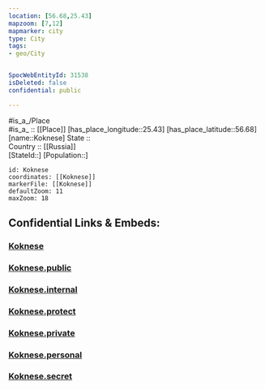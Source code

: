 ```yaml
---
location: [56.68,25.43] 
mapzoom: [7,12] 
mapmarker: city 
type: City
tags:
- geo/City


SpocWebEntityId: 31538
isDeleted: false
confidential: public

---
```

#is_a_/Place  
#is_a_ :: [[Place]] 
[has_place_longitude::25.43] 
[has_place_latitude::56.68] 
[name::Koknese] 
State ::  
Country :: [[Russia]]  
[StateId::] 
[Population::] 



```leaflet
id: Koknese
coordinates: [[Koknese]] 
markerFile: [[Koknese]] 
defaultZoom: 11 
maxZoom: 18
```


## Confidential Links & Embeds: 

### [Koknese](/_Standards/Earth/Continent/Europe/Europe~North/Latvia/Counties/Kokneses/City/Koknese.md) 

### [Koknese.public](/_public/Earth/Continent/Europe/Europe~North/Latvia/Counties/Kokneses/City/Koknese.public.md) 

### [Koknese.internal](/_internal/Earth/Continent/Europe/Europe~North/Latvia/Counties/Kokneses/City/Koknese.internal.md) 

### [Koknese.protect](/_protect/Earth/Continent/Europe/Europe~North/Latvia/Counties/Kokneses/City/Koknese.protect.md) 

### [Koknese.private](/_private/Earth/Continent/Europe/Europe~North/Latvia/Counties/Kokneses/City/Koknese.private.md) 

### [Koknese.personal](/_personal/Earth/Continent/Europe/Europe~North/Latvia/Counties/Kokneses/City/Koknese.personal.md) 

### [Koknese.secret](/_secret/Earth/Continent/Europe/Europe~North/Latvia/Counties/Kokneses/City/Koknese.secret.md)

